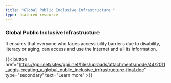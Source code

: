 ```yaml
---
title: "Global Public Inclusive Infrastructure "
type: featured-resource
---
```

### Global Public Inclusive Infrastructure 

It ensures that everyone who faces accessibility barriers due to disability, literacy or aging, can access and use the Internet and all its information.

{{< button href="https://gpii.net/sites/gpii.net/files/uploads/attachments/node/44/2011_aegis-creating_a_global_public_inclusive_infrastructure-final.doc" type="secondary" text="Learn&nbsp;more" >}}
